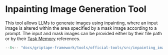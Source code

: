 # Inpainting Image Generation Tool

This tool allows LLMs to generate images using inpainting, where an input image is altered within the area specified by a mask image according to a prompt. The input and mask images can be provided either by their file path or by their [Task Memory](../../../griptape-framework/structures/task-memory.md) references.

```python
--8<-- "docs/griptape-framework/tools/official-tools/src/inpainting_image_generation_tool_1.py"
```
